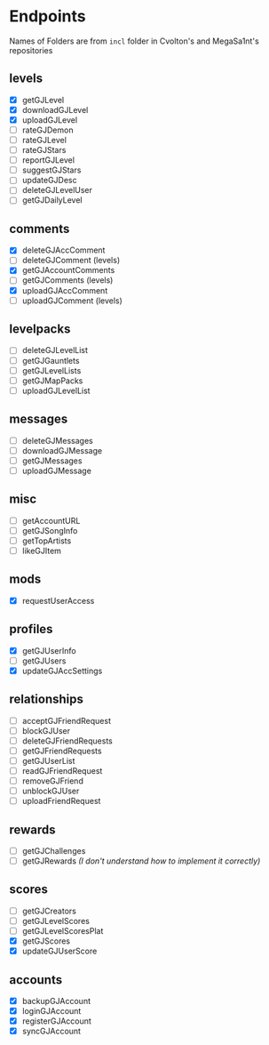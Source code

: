 # Endpoints

Names of Folders are from `incl` folder in Cvolton's and MegaSa1nt's repositories

## levels

- [x] getGJLevel
- [x] downloadGJLevel
- [x] uploadGJLevel
- [ ] rateGJDemon
- [ ] rateGJLevel
- [ ] rateGJStars
- [ ] reportGJLevel
- [ ] suggestGJStars
- [ ] updateGJDesc
- [ ] deleteGJLevelUser
- [ ] getGJDailyLevel

## comments

- [x] deleteGJAccComment
- [ ] deleteGJComment (levels)
- [x] getGJAccountComments
- [ ] getGJComments (levels)
- [x] uploadGJAccComment
- [ ] uploadGJComment (levels)

## levelpacks

- [ ] deleteGJLevelList
- [ ] getGJGauntlets
- [ ] getGJLevelLists
- [ ] getGJMapPacks
- [ ] uploadGJLevelList

## messages

- [ ] deleteGJMessages
- [ ] downloadGJMessage
- [ ] getGJMessages
- [ ] uploadGJMessage

## misc

- [ ] getAccountURL
- [ ] getGJSongInfo
- [ ] getTopArtists
- [ ] likeGJItem

## mods

- [x] requestUserAccess

## profiles

- [x] getGJUserInfo
- [ ] getGJUsers
- [x] updateGJAccSettings

## relationships

- [ ] acceptGJFriendRequest
- [ ] blockGJUser
- [ ] deleteGJFriendRequests
- [ ] getGJFriendRequests
- [ ] getGJUserList
- [ ] readGJFriendRequest
- [ ] removeGJFriend
- [ ] unblockGJUser
- [ ] uploadFriendRequest

## rewards

- [ ] getGJChallenges
- [ ] getGJRewards *(I don't understand how to implement it correctly)*

## scores

- [ ] getGJCreators
- [ ] getGJLevelScores
- [ ] getGJLevelScoresPlat
- [x] getGJScores
- [x] updateGJUserScore

## accounts

- [x] backupGJAccount
- [x] loginGJAccount
- [x] registerGJAccount
- [x] syncGJAccount